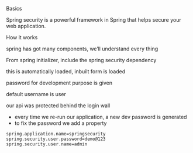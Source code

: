Basics

Spring security is a powerful framework in Spring that helps secure your web application.

How it works

spring has got many components, we’ll understand every thing

From spring initializer, include the spring security dependency

this is automatically loaded, inbuilt form is loaded

password for development purpose is given

default username is user

our api was protected behind the login wall

- every time we re-run our application, a new dev password is generated
- to fix the password we add a property

```
spring.application.name=springsecurity
spring.security.user.password=demo@123
spring.security.user.name=admin
```
